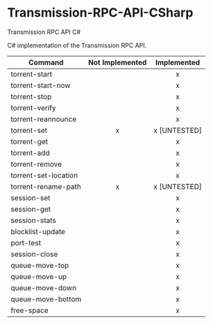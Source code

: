 Transmission-RPC-API-CSharp
===========================

Transmission RPC API C#

C# implementation of the Transmission RPC API.

| Command              | Not Implemented | Implemented|
| -------------------- |:-:|:-:|
| torrent-start        |   | x |
| torrent-start-now    |   | x |
| torrent-stop         |   | x |
| torrent-verify       |   | x |
| torrent-reannounce   |   | x |
| torrent-set          | x | x [UNTESTED] |
| torrent-get          |   | x |
| torrent-add          |   | x |
| torrent-remove       |   | x |
| torrent-set-location |   | x |
| torrent-rename-path  | x | x [UNTESTED] |
| session-set          |   | x |
| session-get          |   | x |
| session-stats        |   | x |
| blocklist-update     |   | x |
| port-test            |   | x |
| session-close        |   | x |
| queue-move-top       |   | x |
| queue-move-up        |   | x |
| queue-move-down      |   | x |
| queue-move-bottom    |   | x |
| free-space           |   | x |
